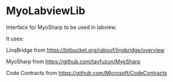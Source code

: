 # MyoLabviewLib
Interface for MyoSharp to be used in labview.

It uses:

LinqBridge from https://bitbucket.org/raboof/linqbridge/overview

MyoSharp from https://github.com/tayfuzun/MyoSharp

Code Contracts from https://github.com/Microsoft/CodeContracts
